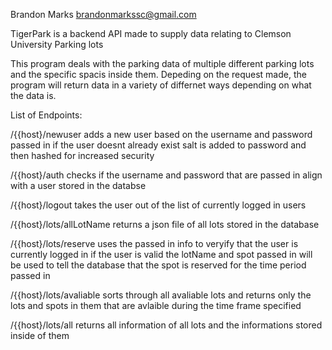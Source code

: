 Brandon Marks brandonmarkssc@gmail.com


TigerPark is a backend API made to supply data relating to Clemson University Parking lots


This program deals with the parking data of multiple different parking lots and the specific spacis inside them. Depeding on the request made, the program
will return data in a variety of differnet ways depending on what the data is.




List of Endpoints: 

/{{host}/newuser 
adds a new user based on the username and password passed in if the user doesnt already exist
salt is added to password and then hashed for increased security

/{{host}/auth
checks if the username and password that are passed in align with a user stored in the databse

/{{host}/logout
takes the user out of the list of currently logged in users 

/{{host}/lots/allLotName
returns a json file of all lots stored in the database

/{{host}/lots/reserve
uses the passed in info to veryify that the user is currently logged in
if the user is valid the lotName and spot passed in will be used to tell the database that the spot is reserved for the time period passed in

/{{host}/lots/avaliable
sorts through all avaliable lots and returns only the lots and spots in them that are avlaible during the time frame specified

/{{host}/lots/all
returns all information of all lots and the informations stored inside of them


